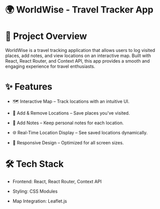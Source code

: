 # 🌍 WorldWise - Travel Tracker App

# 🚀 Project Overview

WorldWise is a travel tracking application that allows users to log visited places, add notes, and view locations on an interactive map. Built with React, React Router, and Context API, this app provides a smooth and engaging experience for travel enthusiasts.

# ✨ Features

- 🗺️ Interactive Map – Track locations with an intuitive UI.

- 📍 Add & Remove Locations – Save places you've visited.

- 📝 Add Notes – Keep personal notes for each location.

- 🌐 Real-Time Location Display – See saved locations dynamically.

- 🎨 Responsive Design – Optimized for all screen sizes.

# 🛠️ Tech Stack

- Frontend: React, React Router, Context API

- Styling: CSS Modules

- Map Integration: Leaflet.js
